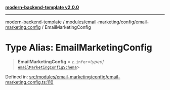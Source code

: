 [**modern-backend-template v2.0.0**](../../../../../README.md)

***

[modern-backend-template](../../../../../modules.md) / [modules/email-marketing/config/email-marketing.config](../README.md) / EmailMarketingConfig

# Type Alias: EmailMarketingConfig

> **EmailMarketingConfig** = `z.infer`\<*typeof* [`emailMarketingConfigSchema`](../variables/emailMarketingConfigSchema.md)\>

Defined in: [src/modules/email-marketing/config/email-marketing.config.ts:110](https://github.com/maemreyo/saas-4cus-nodejs/blob/2a5b3f3aa11335dfa561e80e1feabb8e6084261e/src/modules/email-marketing/config/email-marketing.config.ts#L110)
